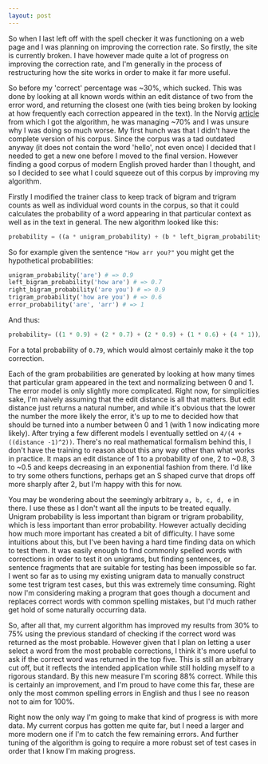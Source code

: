```yaml
---
layout: post
---
```


So when I last left off with the spell checker it was functioning on a web page and I was planning on improving the correction rate. So firstly, the site is currently broken. I have however made quite a lot of progress on improving the correction rate, and I'm generally in the process of restructuring how the site works in order to make it far more useful.

So before my 'correct' percentage was ~30%, which sucked. This was done by looking at all known words within an edit distance of two from the error word, and returning the closest one (with ties being broken by looking at how frequently each correction appeared in the text). In the Norvig [article]() from which I got the algorithm, he was managing ~70% and I was unsure why I was doing so much worse. My first hunch was that I didn't have the complete version of his corpus. Since the corpus was a tad outdated anyway (it does not contain the word 'hello', not even once) I decided that I needed to get a new one before I moved to the final version. However finding a good corpus of modern English proved harder than I thought, and so I decided to see what I could squeeze out of this corpus by improving my algorithm.

Firstly I modified the trainer class to keep track of bigram and trigram counts as well as individual word counts in the corpus, so that it could calculates the probability of a word appearing in that particular context as well as in the text in general. The new algorithm looked like this:

```py
probability = ((a * unigram_probability) + (b * left_bigram_probability) + (c * right_bigram_probability) + (d * trigram_probability) + (e * error_probability))/(a + b + c + d + e)
```

So for example given the sentence `"How arr you?"` you might get the hypothetical probabilities:

```py 
unigram_probability('are') # => 0.9
left_bigram_probability('how are') # => 0.7
right_bigram_probability('are you') # => 0.9
trigram_probability('how are you') # => 0.6
error_probability('are', 'arr') # => 1
```

And thus:

```py
probability= ((1 * 0.9) + (2 * 0.7) + (2 * 0.9) + (1 * 0.6) + (4 * 1))/(1 + 2 + 2 + 2 + 4) # => ~0.79
```

For a total probability of `0.79`, which would almost certainly make it the top correction.

Each of the gram probabilities are generated by looking at how many times that particular gram appeared in the text and normalizing between 0 and 1. The error model is only slightly more complicated. Right now, for simplicities sake, I'm naively assuming that the edit distance is all that matters. But edit distance just returns a natural number, and while it's obvious that the lower the number the more likely the error, it's up to me to decided how that should be turned into a number between 0 and 1 (with 1 now indicating more likely). After trying a few different models I eventually settled on `4/(4 + ((distance -1)^2))`. There's no real mathematical formalism behind this, I don't have the training to reason about this any way other than what works in practice. It maps an edit distance of 1 to a probability of one, 2 to ~0.8,  3 to ~0.5 and keeps decreasing in an exponential fashion from there. I'd like to try some others functions, perhaps get an S shaped curve that drops off more sharply after 2, but I'm happy with this for now.

You may be wondering about the seemingly arbitrary `a, b, c, d, e` in there. I use these as I don't want all the inputs to be treated equally. Unigram probability is less important than bigram or trigram probability, which is less important than error probability. However actually deciding how much more important has created a bit of difficulty. I have some intuitions about this, but I've been having a hard time finding data on which to test them. It was easily enough to find commonly spelled words with corrections in order to test it on unigrams, but finding sentences, or sentence fragments that are suitable for testing has been impossible so far. I went so far as to using my existing unigram data to manually construct some test trigram test cases, but this was extremely time consuming. Right now I'm considering making a program that goes though a document and replaces correct words with common spelling mistakes, but I'd much rather get hold of some naturally occurring data.

So, after all that, my current algorithm has improved my results from 30% to 75% using the previous standard of checking if the correct word was returned as the most probable. However given that I plan on letting a user select a word from the most probable corrections, I think it's more useful to ask if the correct word was returned in the top five. This is still an arbitrary cut off, but it reflects the intended application while still holding myself to a rigorous standard. By this new measure I'm scoring 88% correct. While this is certainly an improvement, and I'm proud to have come this far, these are only the most common spelling errors in English and thus I see no reason not to aim for 100%.

Right now the only way I'm going to make that kind of progress is with more data. My current corpus has gotten me quite far, but I need a larger and more modern one if I'm to catch the few remaining errors. And further tuning of the algorithm is going to require a more robust set of test cases in order that I know I'm making progress.
